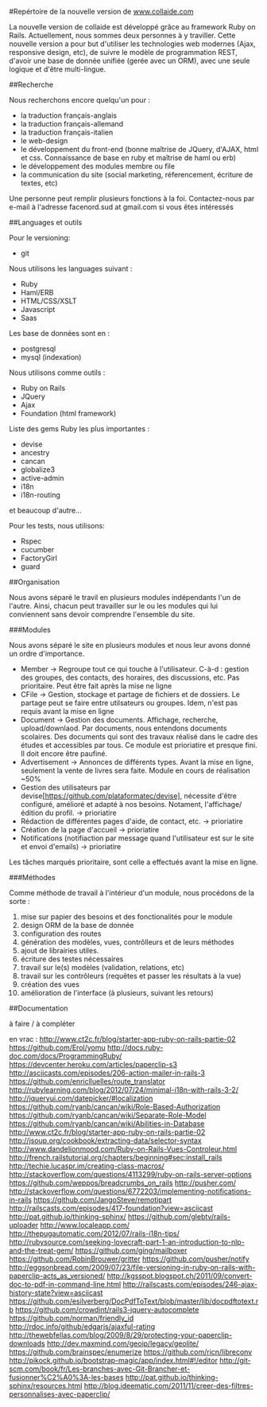 #Repértoire de la nouvelle version de www.collaide.com

La nouvelle version de collaide est développé grâce au framework Ruby on Rails. Actuellement, nous sommes deux personnes
à y traviller.
Cette nouvelle version a pour but d'utiliser les technologies web modernes (Ajax, responsive design, etc), de suivre
le modèle de programmation REST, d'avoir une base de donnée unifiée (gerée avec un ORM), avec une seule logique et d'être
multi-lingue.

##Recherche

Nous recherchons encore quelqu'un pour :
* la traduction français-anglais
* la traduction français-allemand
* la traduction français-italien
* le web-design
* le développement du front-end (bonne maîtrise de JQuery, d'AJAX, html et css. Connaissance de base en ruby et maîtrise de haml ou erb)
* le développement des modules membre ou file
* la communication du site (social marketing, réferencement, écriture de textes, etc)

Une personne peut remplir plusieurs fonctions à la foi. Contactez-nous par e-mail à l'adresse facenord.sud at gmail.com
si vous êtes intéressés

##Languages et outils

Pour le versioning:
* git

Nous utilisons les languages suivant :
* Ruby
* Haml/ERB
* HTML/CSS/XSLT
* Javascript
* Saas

Les base de données sont en :
* postgresql
* mysql (indexation)


Nous utilisons comme outils :
* Ruby on Rails
* JQuery
* Ajax
* Foundation (html framework)

Liste des gems Ruby les plus importantes :
* devise
* ancestry
* cancan
* globalize3
* active-admin
* i18n
* i18n-routing

et beaucoup d'autre...

Pour les tests, nous utilisons:
* Rspec
* cucumber
* FactoryGirl
* guard

##Organisation

Nous avons séparé le travil en plusieurs modules indépendants l'un de l'autre. Ainsi, chacun peut travailler sur le ou les modules qui lui conviennent sans devoir comprendre l'ensemble du site.

###Modules

Nous avons séparé le site en plusieurs modules et nous leur avons donné un ordre d'importance. 
* Member -> Regroupe tout ce qui touche à l'utilisateur. C-à-d : gestion des groupes, des contacts, des horaires, des discussions, etc. Pas prioritaire. Peut être fait après la mise ne ligne
* CFile -> Gestion, stockage et partage de fichiers et de dossiers. Le partage peut se faire entre utilsateurs ou groupes. Idem, n'est pas requis avant la mise en ligne
* Document -> Gestion des documents. Affichage, recherche, upload/downlaod. Par documents, nous entendons documents scolaires. Des documents qui sont des travaux réalisé dans le cadre des études et accessibles par tous. Ce module est prioriatire et presque fini. Il doit encore être paufiné.
* Advertisement -> Annonces de différents types. Avant la mise en ligne, seulement la vente de livres sera faite. Module en cours de réalisation ~50%
* Gestion des utilisateurs par devise[https://github.com/plataformatec/devise], nécessite d'être configuré, amélioré et adapté à nos besoins. Notament, l'affichage/édition du profil. -> prioriatire
* Rédaction de différentes pages d'aide, de contact, etc.  -> prioriatire
* Création de la page d'accueil  -> prioriatire
* Notifications (notifiaction par message quand l'utilisateur est sur le site et envoi d'emails)  -> prioriatire

Les tâches marqués prioritaire, sont celle a effectués avant la mise en ligne.   


###Méthodes

Comme méthode de travail à l'intérieur d'un module, nous procédons de la sorte :
1. mise sur papier des besoins et des fonctionalités pour le module
2. design ORM de la base de donnée
3. configuration des routes
4. génération des modèles, vues, contrôlleurs et de leurs méthodes
5. ajout de librairies utiles.
6. écriture des testes nécessaires
7. travail sur le(s) modèles (validation, relations, etc)
8. travail sur les contrôleurs (requêtes et passer les résultats à la vue)
9. création des vues
10. amélioration de l'interface (à plusieurs, suivant les retours)

##Documentation

à faire / à compléter

en vrac :
http://www.ct2c.fr/blog/starter-app-ruby-on-rails-partie-02
https://github.com/Erol/yomu
http://docs.ruby-doc.com/docs/ProgrammingRuby/
https://devcenter.heroku.com/articles/paperclip-s3
http://asciicasts.com/episodes/206-action-mailer-in-rails-3
https://github.com/enriclluelles/route_translator
http://rubylearning.com/blog/2012/07/24/minimal-i18n-with-rails-3-2/
http://jqueryui.com/datepicker/#localization
https://github.com/ryanb/cancan/wiki/Role-Based-Authorization
https://github.com/ryanb/cancan/wiki/Separate-Role-Model
https://github.com/ryanb/cancan/wiki/Abilities-in-Database
http://www.ct2c.fr/blog/starter-app-ruby-on-rails-partie-02
http://jsoup.org/cookbook/extracting-data/selector-syntax
http://www.dandelionmood.com/Ruby-on-Rails-Vues-Controleur.html
http://french.railstutorial.org/chapters/beginning#sec:install_rails
http://techie.lucaspr.im/creating-class-macros/
http://stackoverflow.com/questions/4113299/ruby-on-rails-server-options
https://github.com/weppos/breadcrumbs_on_rails
http://pusher.com/
http://stackoverflow.com/questions/6772203/implementing-notifications-in-rails
https://github.com/JangoSteve/remotipart
http://railscasts.com/episodes/417-foundation?view=asciicast
http://pat.github.io/thinking-sphinx/
https://github.com/glebtv/rails-uploader
http://www.localeapp.com/
http://thepugautomatic.com/2012/07/rails-i18n-tips/
http://rubysource.com/seeking-lovecraft-part-1-an-introduction-to-nlp-and-the-treat-gem/
https://github.com/ging/mailboxer
https://github.com/RobinBrouwer/gritter
https://github.com/pusher/notify
http://eggsonbread.com/2009/07/23/file-versioning-in-ruby-on-rails-with-paperclip-acts_as_versioned/
http://kgsspot.blogspot.ch/2011/09/convert-doc-to-pdf-in-command-line.html
http://railscasts.com/episodes/246-ajax-history-state?view=asciicast
https://github.com/esilverberg/DocPdfToText/blob/master/lib/docpdftotext.rb
https://github.com/crowdint/rails3-jquery-autocomplete
https://github.com/norman/friendly_id
http://rdoc.info/github/edgarjs/ajaxful-rating
http://thewebfellas.com/blog/2009/8/29/protecting-your-paperclip-downloads
http://dev.maxmind.com/geoip/legacy/geolite/
https://github.com/brainspec/enumerize
https://github.com/ricn/libreconv
http://pikock.github.io/bootstrap-magic/app/index.html#!/editor
http://git-scm.com/book/fr/Les-branches-avec-Git-Brancher-et-fusionner%C2%A0%3A-les-bases
http://pat.github.io/thinking-sphinx/resources.html
http://blog.ideematic.com/2011/11/creer-des-filtres-personnalises-avec-paperclip/


